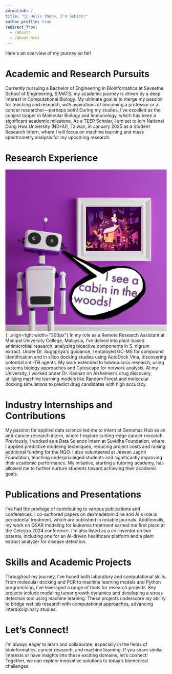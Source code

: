 ```yaml
---
permalink: /
title: "👋🏼 Hello there, I'm Sohith!"
author_profile: true
redirect_from: 
  - /about/
  - /about.html
---
```


Here's an overview of my journey so far!

Academic and Research Pursuits
=========
Currently pursuing a Bachelor of Engineering in Bioinformatics at Saveetha School of Engineering, SIMATS, my academic journey is driven by a deep interest in Computational Biology. 
My ultimate goal is to merge my passion for teaching and research, with aspirations of becoming a professor or a cancer researcher—perhaps both! During my studies, I’ve excelled as 
the subject topper in Molecular Biology and Immunology, which has been a significant academic milestone. As a TEEP Scholar, I am set to join National Dong Hwa University (NDHU), Taiwan, in January 2025 as a Student Research Intern, where I will focus on machine learning and mass spectrometry analysis for my upcoming research.

Research Experience
=======
![Illustration of combining vision and language modalities](/images/image_to_text_vis.png){: .align-right width="300px"}
In my role as a Remote Research Assistant at Manipal University College, Malaysia, I’ve delved into plant-based antimicrobial research, analyzing bioactive components in S. nigrum extract. Under Dr. Sugapriya's guidance, I employed GC-MS for compound identification and in silico docking studies using AutoDock Vina, discovering potential anti-TB agents. 
My work extended to tuberculosis research, using systems biology approaches and Cytoscape for network analysis. At my University, I worked under Dr. Kannan on Alzheimer’s drug discovery, utilizing machine learning models like Random Forest and molecular docking simulations to predict drug candidates with high accuracy.

Industry Internships and Contributions
======
My passion for applied data science led me to intern at Genomac Hub as an anti-cancer research intern, where I explore cutting-edge cancer research. Previously, I worked as a Data Science Intern at Suvidha Foundation, where I applied predictive modeling techniques, reducing project costs and raising additional funding for the NGO. I also volunteered at Jeevan Jagriti Foundation, teaching underprivileged students and significantly improving their academic performance. My initiative, starting a tutoring academy, has allowed me to further nurture students toward achieving their academic goals.

Publications and Presentations
=======
I’ve had the privilege of contributing to various publications and conferences. I co-authored papers on dexmedetomidine and AI's role in periodontal treatment, which are published in notable journals. Additionally, my work on QSAR modeling for leukemia treatment earned me first place at the Celestra 2024 conference. I’m also listed as a co-inventor on two patents, including one for an AI-driven healthcare platform and a plant extract analyzer for disease detection.

Skills and Academic Projects
=======
Throughout my journey, I’ve honed both laboratory and computational skills. From molecular docking and PCR to machine learning models and Python programming, I’ve leveraged a range of tools for research projects. Key projects include modeling tumor growth dynamics and developing a stress detection tool using machine learning. These projects underscore my ability to bridge wet lab research with computational approaches, advancing interdisciplinary studies.

Let’s Connect!
=======
I’m always eager to learn and collaborate, especially in the fields of bioinformatics, cancer research, and machine learning. If you share similar interests or have insights into these exciting domains, let’s connect! Together, we can explore innovative solutions to today’s biomedical challenges.
